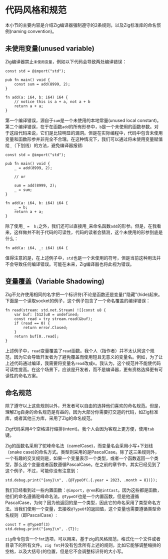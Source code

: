 # 代码风格和规范
本小节的主要内容是介绍Zig编译器强制遵守的2条规则，以及Zig标准库的命名惯例(naming convention)。

## 未使用变量(unused variable)
Zig编译器禁止`未使用变量`，例如以下代码会导致两处编译错误：
```zig
const std = @import("std");

pub fn main() void {
	const sum = add(8999, 2);
}

fn add(a: i64, b: i64) i64 {
	// notice this is a + a, not a + b
	return a + a;
}
```
第一个编译错误，源自于`sum`是一个未使用的本地常量(unused local constant)。第二个编译错误，在于在函数`add`的所有形参中，`b`是一个未使用的函数参数。对于这段代码来说，它们是比较明显的漏洞。但是在实际编程中，代码中包含未使用变量和函数形参并非完全不合理。在这种情况下，我们可以通过将未使用变量赋值给`_`（下划线）的方法，避免编译器报错:

```zig
const std = @import("std");

pub fn main() void {
	_ = add(8999, 2);

	// or

	sum = add(8999, 2);
	_ = sum;
}

fn add(a: i64, b: i64) i64 {
	_ = b;
	return a + a;
}
```

除了使用`_ =  b;`之外，我们还可以直接用`_`来命名函数`add`的形参。但是，在我看来，这样做并不利于代码的可读性，代码的读者会猜测，这个未使用的形参到底是什么：
```
fn add(a: i64, _: i64) i64 {
```

值得注意的是，在上述例子中，`std`也是一个未使用的符号，但是当前这种用法并不会导致任何编译错误。可能在未来，Zig编译器也将此视为错误。

## 变量覆盖（Variable Shadowing)

Zig不允许使用相同的名字把一个标识符(不论是函数还是变量)"隐藏"(hide)起来。下面是一个读取socket的例子，这个例子包含了一个命名覆盖的编译错误：

```zig
fn read(stream: std.net.Stream) ![]const u8 {
	var buf: [512]u8 = undefined;
	const read = try stream.read(&buf);
	if (read == 0) {
		return error.Closed;
	}
	return buf[0..read];
}
```
上述例子中，`read`变量覆盖了`read`函数。我个人（指作者）并不太认同这个规范，因为它会导致开发者为了避免覆盖而使用短且无意义的变量名。例如，为了让上述代码通过编译，我需要将变量名`read`改成`n`。我认为，这个规范并不能使代码可读性提高。在这个场景下，应该是开发者，而不是编译器，更有资格选择更有可读性的命名方案。

## 命名规范

除了遵守以上这些规则以外，开发者可以自由的选择他们喜欢的命名规范。但是，理解Zig自身的命名规范是有益的，因为大部分你需要打交道的代码，如Zig标准库，或者其他三方库，采用了Zig的命名规范。

Zig代码采用4个空格进行缩排(intent)。我个人会因为客观上更方便，使用`tab`键。

Zig的函数名采用了驼峰命名法（camelCase)，而变量名会采用小写+下划线（snake case)的命名方式。类型则采用的是PascalCase。除了这三条规则外，一个有趣的交叉规则是，如果一个变量表示一个类型，或者一个函数返回一个类型，那么这个变量或者函数遵循PascalCase。在之前的章节中，其实已经见到了这个例子，不过，可能你没有注意到：

```
std.debug.print("{any}\n", .{@TypeOf(.{.year = 2023, .month = 8})});
```

我们已经看到过一些内置函数：`@import`，`@rem`和`@intCast`。因为这些都是函数，他们的命名遵循驼峰命名法。`@TypeOf`也是一个内置函数，但是他遵循PascalCase，为何？因为他返回的是一个类型，因此它的命名采用了类型命名方法。当我们使用一个变量，去接收`@TypeOf`的返回值，这个变量也需要遵循类型命名规则（即PascalCase）:

```
const T = @TypeOf(3)
std.debug.print("{any}\n", .{T});
```

`zig`命令包含一个`fmt`选项，可以用来，基于zig的风格规范，格式化一个文件或者目录下的所有文件。`zig fmt`并没有包含所有上述的规则，比如它能够调整缩排的空格，以及大括号`{`的位置，但是它不会调整标识符的大小写。